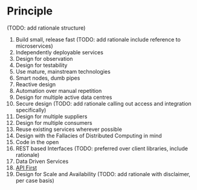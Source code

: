 # Principle

(TODO: add rationale structure)

1. Build small, release fast (TODO: add rationale include reference to microservices)
2. Independently deployable services
3. Design for observation
4. Design for testability
5. Use mature, mainstream technologies
6. Smart nodes, dumb pipes
7. Reactive design
8. Automation over manual repetition
9. Design for multiple active data centres
10. Secure design (TODO: add rationale calling out access and integration specifically)
11. Design for multiple suppliers
12. Design for multiple consumers
13. Reuse existing services wherever possible
14. Design with the Fallacies of Distributed Computing in mind
15. Code in the open
16. REST based Interfaces (TODO: preferred over client libraries, include rationale)
17. Data Driven Services
18. [API First](https://github.com/rossputin/tech-radar/blob/develop/source/documentation/internal-advice/principles/APIFirst.md)
19. Design for Scale and Availability (TODO: add rationale with disclaimer, per case basis)

